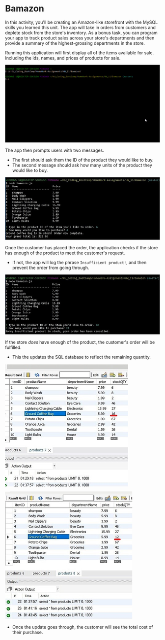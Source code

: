 # Bamazon

In this activity, you'll be creating an Amazon-like storefront with the MySQL skills you learned this unit. The app will take in orders from customers and deplete stock from the store's inventory. As a bonus task, you can program your app to track product sales across your store's departments and then provide a summary of the highest-grossing departments in the store.

Running this application will first display all of the items available for sale. Including the ids, names, and prices of products for sale.

![Working-App Gif](/images/working-app.gif)

The app then prompts users with two messages.

   * The first should ask them the ID of the product they would like to buy.
   * The second message should ask how many units of the product they would like to buy.

![Sufficient-Inventory](/images/image-2.jpg)

Once the customer has placed the order, the application checks if the store has enough of the product to meet the customer's request.
   * If not, the app will log the phrase `Insufficient product!`, and then prevent the order from going through.

![Out-of-Stock](/images/image-1.jpg)

If the store _does_ have enough of the product, the customer's order will be fulfilled.
   * This the updates the SQL database to reflect the remaining quantity.

   ![MySQL-Before](images/sql-table-1.jpg)

   ![MySql-After](images/sql-table-2.jpg)
   
   * Once the update goes through, the customer will see the total cost of their purchase.